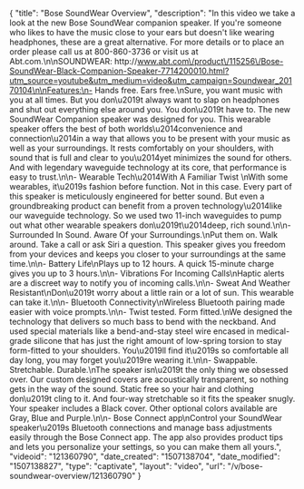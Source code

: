 {
    "title": "Bose SoundWear Overview",
    "description": "In this video we take a look at the new Bose SoundWear companion speaker.  If you're someone who likes to have the music close to your ears but doesn't like wearing headphones, these are a great alternative.  For more details or to place an order please call us at 800-860-3736 or visit us at Abt.com.\n\nSOUNDWEAR: http:\/\/www.abt.com\/product\/115256\/Bose-SoundWear-Black-Companion-Speaker-7714200010.html?utm_source=youtube&utm_medium=video&utm_campaign=Soundwear_20170104\n\nFeatures:\n- Hands free. Ears free.\nSure, you want music with you at all times. But you don\u2019t always want to slap on headphones and shut out everything else around you. You don\u2019t have to. The new SoundWear Companion speaker was designed for you. This wearable speaker offers the best of both worlds\u2014convenience and connection\u2014in a way that allows you to be present with your music as well as your surroundings. It rests comfortably on your shoulders, with sound that is full and clear to you\u2014yet minimizes the sound for others. And with legendary waveguide technology at its core, that performance is easy to trust.\n\n- Wearable Tech\u2014With A Familiar Twist \nWith some wearables, it\u2019s fashion before function. Not in this case. Every part of this speaker is meticulously engineered for better sound. But even a groundbreaking product can benefit from a proven technology\u2014like our waveguide technology. So we used two 11-inch waveguides to pump out what other wearable speakers don\u2019t\u2014deep, rich sound.\n\n- Surrounded In Sound. Aware Of your Surroundings.\nPut them on. Walk around. Take a call or ask Siri a question. This speaker gives you freedom from your devices and keeps you closer to your surroundings at the same time.\n\n- Battery Life\nPlays up to 12 hours. A quick 15-minute charge gives you up to 3 hours.\n\n- Vibrations For Incoming Calls\nHaptic alerts are a discreet way to notify you of incoming calls.\n\n- Sweat And Weather Resistant\nDon\u2019t worry about a little rain or a lot of sun. This wearable can take it.\n\n- Bluetooth Connectivity\nWireless Bluetooth pairing made easier with voice prompts.\n\n- Twist tested. Form fitted.\nWe designed the technology that delivers so much bass to bend with the neckband. And used special materials like a bend-and-stay steel wire encased in medical-grade silicone that has just the right amount of low-spring torsion to stay form-fitted to your shoulders. You\u2019ll find it\u2019s so comfortable all day long, you may forget you\u2019re wearing it.\n\n- Swappable. Stretchable. Durable.\nThe speaker isn\u2019t the only thing we obsessed over. Our custom designed covers are acoustically transparent, so nothing gets in the way of the sound. Static free so your hair and clothing don\u2019t cling to it. And four-way stretchable so it fits the speaker snugly. Your speaker includes a Black cover. Other optional colors available are Gray, Blue and Purple.\n\n- Bose Connect app\nControl your SoundWear speaker\u2019s Bluetooth connections and manage bass adjustments easily through the Bose Connect app. The app also provides product tips and lets you personalize your settings, so you can make them all yours.",
    "videoid": "121360790",
    "date_created": "1507138704",
    "date_modified": "1507138827",
    "type": "captivate",
    "layout": "video",
    "url": "\/v\/bose-soundwear-overview\/121360790"
}